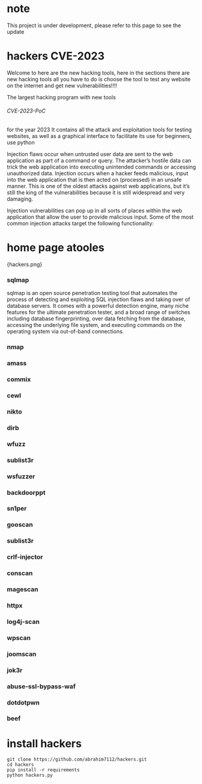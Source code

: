 # note
This project is under development, please refer to this page to see the update

<h1>hackers CVE-2023</h1> 

Welcome to here are the new hacking tools, here in the sections there are new hacking tools all you have to do is choose the tool to test any website on the internet and get new vulnerabilities!!!!

The largest hacking program with new tools <h6>CVE-2023-PoC</h6> for the year 2023 It contains all the attack and exploitation tools for testing websites, as well as a graphical interface to facilitate its use for beginners,
use python

Injection flaws occur when untrusted user data are sent to the web application as part of a command or query. The attacker’s hostile data can trick the web application into executing unintended commands or accessing unauthorized data. Injection occurs when a hacker feeds malicious, input into the web application that is then acted on (processed) in an unsafe manner. This is one of the oldest attacks against web applications, but it’s still the king of the vulnerabilities because it is still widespread and very damaging.

Injection vulnerabilities can pop up in all sorts of places within the web application that allow the user to provide malicious input. Some of the most common injection attacks target the following functionality:

<h1>home page atooles</h1>
{hackers.png}
<h3>sqlmap</h3>
<p>sqlmap is an open source penetration testing tool that automates the process of detecting and exploiting SQL injection flaws and taking  over of database servers. It comes with a powerful detection engine, many niche features for the ultimate penetration tester, and a broad range of  switches including database fingerprinting, over data fetching from the database, accessing the underlying file system,  and executing commands on the operating system via out-of-band connections.</p>
<h3>nmap</h3><h3>amass</h3><h3>commix</h3><h3>cewl</h3><h3>nikto</h3><h3>dirb</h3><h3>wfuzz</h3><h3>sublist3r</h3><h3>wsfuzzer</h3><h3>backdoorppt</h3><h3>sn1per</h3><h3>gooscan</h3><h3>sublist3r</h3><h3>crlf-injector</h3><h3>conscan</h3><h3>magescan</h3><h3>httpx</h3><h3>log4j-scan</h3><h3>wpscan</h3><h3>joomscan</h3><h3>jok3r</h3><h3>abuse-ssl-bypass-waf</h3><h3>dotdotpwn</h3><h3>beef</h3>

<h1>install hackers</h1> 

```
git clone https://github.com/abrahim7112/hackers.git
cd hackers
pip install -r requirements
python hackers.py
````
